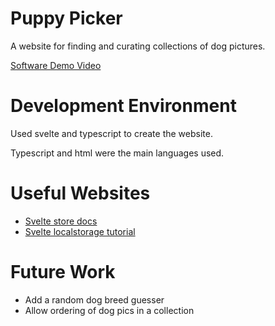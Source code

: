 # Puppy Picker

A website for finding and curating collections of dog pictures.

[Software Demo Video](http://youtube.link.goes.here)

# Development Environment

Used svelte and typescript to create the website.

Typescript and html were the main languages used.

# Useful Websites

- [Svelte store docs](https://svelte.dev/docs/svelte-store)
- [Svelte localstorage tutorial](https://dev.to/danawoodman/svelte-quick-tip-connect-a-store-to-local-storage-4idi)

# Future Work

- Add a random dog breed guesser
- Allow ordering of dog pics in a collection